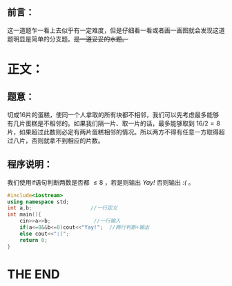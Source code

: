 ## 前言：
这一道题乍一看上去似乎有一定难度，但是仔细看一看或者画一画图就会发现这道题明显是简单的分支题。~~是一道妥妥的水题。~~
# **正文：**
## 题意：
切成16片的蛋糕，使同一个人拿取的所有块都不相邻，我们可以先考虑最多能够有几片蛋糕是不相邻的。如果我们隔一片、取一片的话，最多能够取到 $16/2=8$ 片，如果超过此数则必定有两片蛋糕相邻的情况。所以两方不得有任意一方取得超过八片，否则就拿不到相应的片数。

## 程序说明：
我们使用if语句判断两数是否都 $≤8$ ，若是则输出 _Yay!_ 否则输出 _:(_ 。
```cpp
#include<iostream>
using namespace std;
int a,b;                   //一行定义
int main(){
    cin>>a>>b;              //一行输入
    if(a<=8&&b<=8)cout<<"Yay!";  //两行判断+输出
    else cout<<":(";
    return 0;
}
```
# **THE END**